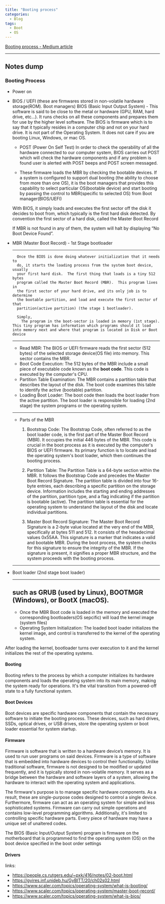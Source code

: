 ```yaml
---
title: "Booting process"
categories:
  - Blog
tags:
  - Boot
  - OS
---
```



[Booting process - Medium article](https://medium.com/@LogeshSakthivel/general-boot-process-explained-b77a61dccc49)


---

## Notes dump

### Booting Process

- Power on

- BIOS / UEFI (these are firmwares stored in non-volatile hardware storage(ROM). Boot managers)
        BIOS (Basic Input Output System) - This software is said to be close to the metal or hardware (GPU, RAM, hard drive, etc...). It runs checks on all these components and prepares them for use by the higher level software. The BIOS is firmware which is to say that it typically resides in a computer chip and not on your hard drive. It is not part of the Operating System. It does not care if you are booting Linux, Windows, or mac OS.

    - POST (Power On Self Test)
         In order to check the operability of all the hardware connected to our computer system, BIOS carries out POST which will check the hardware components and if any problem is found user is alerted with POST beeps and POST screen messaged.

    - These firmware loads the MBR by checking the bootable devices.
     If a system is configured to support dual booting (the ability to choose from more than one OS), it is the boot managers that provides this capability to select particular OS(bootable device) and start booting by passing the control to MBR(specific to selected OS) from Boot manager(BIOS/UEFI)

     With BIOS, it simply loads and executes the first sector off the disk it decides to boot from, which typically is the first hard disk detected. By convention the first sector of a hard disk, called the Master Boot Record

     If MBR is not found in any of them, the system will halt by displaying “No Boot Device Found”.

- MBR (Master Boot Record) - 1st Stage bootloader

    ---
        Once the BIOS is done doing whatever initialization that it needs to
        do, it starts the loading process from the system boot device, usually
        your first hard disk.  The first thing that loads is a tiny 512 bytes
        program called the Master Boot Record (MBR).  This program lives in
        the first sector of your hard drive, and its only job is to determine
        the bootable partition, and load and execute the first sector of that
        partition(active partition) (the stage 1 bootloader). 

        Simply,
          The program in the boot-sector is loaded in memory (1st stage). This tiny program has information which programs should it load into memory next and where that program is located in Disk or Boot device
    ---

    - Read MBR: The BIOS or UEFI firmware reads the first sector (512 bytes) of the selected storage device(OS file) into memory. This sector contains the MBR.
    - Boot Code Execution: The 512 bytes of the MBR include a small piece of executable code known as the **boot code**. This code is executed by the computer's CPU.
    - Partition Table Examination: The MBR contains a partition table that describes the layout of the disk. The boot code examines this table to identify the active (bootable) partition.
    - Loading Boot Loader: The boot code then loads the boot loader from the active partition. The boot loader is responsible for loading (2nd stage) the system programs or the operating system.

    ---
    - Parts of the MBR
        1. Bootstrap Code: The Bootstrap Code, often referred to as the boot loader code, is the first part of the Master Boot Record (MBR). It occupies the initial 446 bytes of the MBR. This code is crucial in the boot process as it is executed by the computer's BIOS or UEFI firmware. Its primary function is to locate and load the operating system's boot loader, which then continues the booting process.

        2. Partition Table: The Partition Table is a 64-byte section within the MBR. It follows the Bootstrap Code and precedes the Master Boot Record Signature. The partition table is divided into four 16-byte entries, each describing a specific partition on the storage device. Information includes the starting and ending addresses of the partition, partition type, and a flag indicating if the partition is bootable (active). The partition table is essential for the operating system to understand the layout of the disk and locate individual partitions.

        3. Master Boot Record Signature: The Master Boot Record Signature is a 2-byte value located at the very end of the MBR, specifically at bytes 511 and 512. It consists of the hexadecimal values 0x55AA. This signature is a marker that indicates a valid and bootable MBR. During the boot process, the system checks for this signature to ensure the integrity of the MBR. If the signature is present, it signifies a proper MBR structure, and the system proceeds with the booting process.
    ---

- Boot loader (2nd stage boot loader)

    ---
    such as GRUB (used by Linux), BOOTMGR (Windows), or BootX (macOS). 
    ---
    - Once the MBR Boot code is loaded in the memory and executed the corresponding bootloaders(OS sepcific) will load the kernel image (system files)
    - Operating System Initialization: The loaded boot loader initializes the kernel image, and control is transferred to the kernel of the operating system.

After loading the kernel, bootloader turns over execution to it and the kernel initializes the rest of the operating systems.

#### Booting

Booting refers to the process by which a computer initializes its hardware components and loads the operating system into its main memory, making the system ready for operations. It's the vital transition from a powered-off state to a fully functional system.


#### Boot Devices

Boot devices are specific hardware components that contain the necessary software to initiate the booting process. These devices, such as hard drives, SSDs, optical drives, or USB drives, store the operating system or boot loader essential for system startup.

#### Firmware
Firmware is software that is written to a hardware device’s memory. It is used to run user programs on said devices.
Firmware is a type of software that is embedded into hardware devices to control their functionality. Unlike traditional software, firmware is not designed to be modified or updated frequently, and it is typically stored in non-volatile memory. It serves as a bridge between the hardware and software layers of a system, allowing the hardware to interact with the operating system and applications.

The firmware's purpose is to manage specific hardware components. As a result, these are single-purpose codes designed to control a single device.
Furthermore, firmware can act as an operating system for simple and less sophisticated systems. Firmware can carry out simple operations and contains low-level programming algorithms. Additionally, it's limited to controlling specific hardware parts. Every piece of hardware may have a unique set of unaltered codes.

The BIOS (Basic Input/Output System) program is firmware on the motherboard that is programmed to find the operating system (OS) on the boot device specified in the boot order settings


#### Drivers



links:
 - https://people.cs.rutgers.edu/~pxk/416/notes/02-boot.html
 - https://gyires.inf.unideb.hu/GyBITT/20/ch02s02.html
 - https://www.scaler.com/topics/operating-system/what-is-booting/
 - https://www.scaler.com/topics/operating-system/master-boot-record/
 - https://www.scaler.com/topics/operating-system/what-is-bios/

